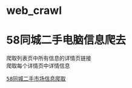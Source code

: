 # web_crawl
<h1>58同城二手电脑信息爬去</h1>
<div>
爬取列表页中所有信息的详情页链接<br>
爬取每个详情页中详情信息</div>
<pre>
<a href = 'https://github.com/sonooob/web_crawl/blob/master/58.py'>58同城二手市场信息爬取</a>
